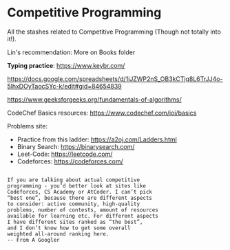 
# Competitive Programming

All the stashes related to Competitive Programming (Though not totally into it!).

Lin's recommendation: More on Books folder

**Typing practice**: https://www.keybr.com/

https://docs.google.com/spreadsheets/d/1iJZWP2nS_OB3kCTjq8L6TrJJ4o-5lhxDOyTaocSYc-k/edit#gid=84654839

https://www.geeksforgeeks.org/fundamentals-of-algorithms/



CodeChef Basics resources: https://www.codechef.com/ioi/basics

Problems site:
* Practice from this ladder: https://a2oj.com/Ladders.html
* Binary Search: https://binarysearch.com/
* Leet-Code: https://leetcode.com/
* Codeforces: https://codeforces.com/


```

If you are talking about actual competitive 
programming - you’d better look at sites like 
Codeforces, CS Academy or AtCoder. I can’t pick 
“best one”, because there are different aspects
to consider: active community, high-quality
problems, number of contests, amount of resources
available for learning etc. For different aspects
I have different sites ranked as “the best”,
and I don’t know how to get some overall
weighted all-around ranking here.
-- From A Googler
```
